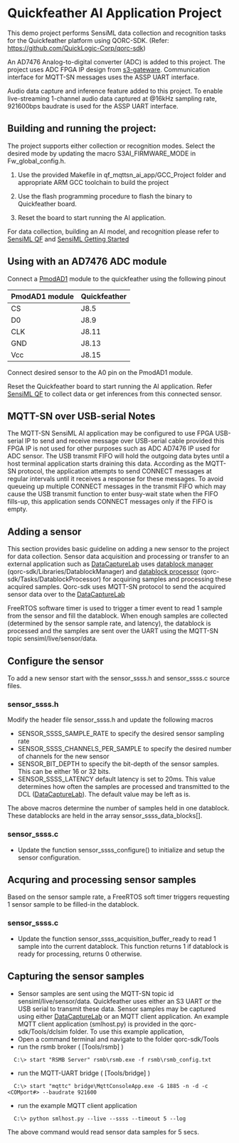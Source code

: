 Quickfeather AI Application Project
=================================

This demo project performs SensiML data collection and recognition tasks 
for the Quickfeather platform using QORC-SDK.
(Refer: https://github.com/QuickLogic-Corp/qorc-sdk)

An AD7476 Analog-to-digital converter (ADC) is added to this project. The project
uses ADC FPGA IP design from [s3-gateware]. Communication interface for MQTT-SN
messages uses the ASSP UART interface.

Audio data capture and inference feature added to this project. To enable live-streaming
1-channel audio data captured at @16kHz sampling rate, 921600bps baudrate is used 
for the ASSP UART interface.

Building and running the project:
---------------------
The project supports either collection or recognition modes.
Select the desired mode by updating the macro S3AI_FIRMWARE_MODE in 
Fw_global_config.h.

1. Use the provided Makefile in qf_mqttsn_ai_app/GCC_Project folder
and appropriate ARM GCC toolchain to build the project

2. Use the flash programming procedure to flash the binary to Quickfeather board.

3. Reset the board to start running the AI application.

For data collection, building an AI model, and recognition 
please refer to [SensiML QF] and [SensiML Getting Started]

Using with an AD7476 ADC module
------------

Connect a [PmodAD1] module to the quickfeather using the following pinout

| PmodAD1 module  | Quickfeather |
| --------------- | ------------ |
| CS              | J8.5         |
| D0              | J8.9         |
| CLK             | J8.11        |
| GND             | J8.13        |
| Vcc             | J8.15        |

Connect desired sensor to the A0 pin on the PmodAD1 module.

Reset the Quickfeather board to start running the AI application.
Refer [SensiML QF] to collect data or get inferences from this connected sensor.

MQTT-SN over USB-serial Notes
------------

The MQTT-SN SensiML AI application may be configured to use FPGA USB-serial IP to send and receive message over
USB-serial cable provided this FPGA IP is not used for other purposes such as ADC AD7476 IP used for ADC sensor. 
The USB transmit FIFO will hold the outgoing data bytes until a host terminal application starts draining this data. According as the MQTT-SN protocol, the application attempts
to send CONNECT messages at regular intervals until it receives a response for these messages. 
To avoid queueing up multiple CONNECT messages in the transmit FIFO which may cause the USB 
transmit function to enter busy-wait state when the FIFO fills-up, this application sends CONNECT
messages only if the FIFO is empty.

## Adding a sensor

This section provides basic guideline on adding a new sensor to the project for data collection.
Sensor data acquisition and processing or transfer to an external application such as [DataCaptureLab] 
uses [datablock manager] (qorc-sdk/Libraries/DatablockManager) and [datablock processor] (qorc-sdk/Tasks/DatablockProcessor) for acquiring samples and processing these acquired samples.
Qorc-sdk uses MQTT-SN protocol to send the acquired sensor data over to the [DataCaptureLab]

FreeRTOS software timer is used to trigger a timer event to read 1 sample from the sensor and
fill the datablock. When enough samples are collected (determined by the sensor sample rate, 
and latency), the datablock is processed and the samples are sent over the UART using the 
MQTT-SN topic sensiml/live/sensor/data.

## Configure the sensor

To add a new sensor start with the sensor\_ssss.h and sensor\_ssss.c source files. 

### sensor_ssss.h

Modify the header file sensor_ssss.h and update the following macros
- SENSOR\_SSSS\_SAMPLE\_RATE to specify the desired sensor sampling rate 
- SENSOR\_SSSS\_CHANNELS\_PER\_SAMPLE to specify the desired number of channels for the new sensor
- SENSOR\_BIT\_DEPTH to specify the bit-depth of the sensor samples. This can be either 16 or 32 bits.
- SENSOR\_SSSS\_LATENCY default latency is set to 20ms. This value determines how often the samples are processed and transmitted to the DCL ([DataCaptureLab]). The default value may be left as is.

The above macros determine the number of samples held in one datablock. These datablocks are held in 
the array sensor\_ssss\_data_blocks\[\]. 

### sensor_ssss.c

- Update the function sensor\_ssss\_configure() to initialize and setup the sensor configuration.

## Acquring and processing sensor samples

Based on the sensor sample rate, a FreeRTOS soft timer triggers requesting 1 sensor sample to
be filled-in the datablock.

### sensor_ssss.c

- Update the function sensor\_ssss\_acquisition\_buffer\_ready to read 1 sample into the current
  datablock. This function returns 1 if datablock is ready for processing, returns 0 otherwise.
  
## Capturing the sensor samples

- Sensor samples are sent using the MQTT-SN topic id sensiml/live/sensor/data. Quickfeather uses
either an S3 UART or the USB serial to transmit these data. Sensor samples may be captured
using either [DataCaptureLab] or an MQTT client application. An example MQTT client application
(smlhost.py) is provided in the qorc-sdk/Tools/dclsim folder. To use this example application,
- Open a command terminal and navigate to the folder qorc-sdk/Tools
- run the rsmb broker ( [Tools/rsmb] ) 
```
  C:\> start "RSMB Server" rsmb\rsmb.exe -f rsmb\rsmb_config.txt
```
- run the MQTT-UART bridge ( [Tools/bridge] )
```
  C:\> start "mqttc" bridge\MqttConsoleApp.exe -G 1885 -n -d -c <COMport#> --baudrate 921600
```
- run the example MQTT client application 
```
  C:\> python smlhost.py --live --ssss --timeout 5 --log
```
  The above command would read sensor data samples for 5 secs.

[s3-gateware]: https://github.com/QuickLogic-Corp/s3-gateware
[SensiML QF]: https://sensiml.com/documentation/firmware/quicklogic-quickfeather/quicklogic-quickfeather.html
[SensiML Getting Started]: https://sensiml.com/documentation/guides/getting-started/index.html
[PmodAD1]: https://reference.digilentinc.com/reference/pmod/pmodad1/start
[datablock manager]: qf_vr_apps#datablock-manager
[datablock processor]: qf_vr_apps#datablock-processor
[DataCaptureLab]: https://sensiml.com/products/data-capture-lab/
